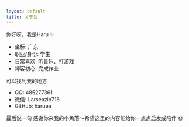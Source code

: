 ```yaml
---
layout: default
title: 关于我
---
```


你好呀，我是Haru ✨

- 坐标: 广东
- 职业/身份: 学生
- 日常喜欢: 听音乐、打游戏
- 博客初心: 完成作业

可以找到我的地方
- QQ: 485277361
- 微信: Larseazin716
- GitHub: haruea

最后说一句
感谢你来我的小角落～希望这里的内容能给你一点点启发或陪伴 🌞

